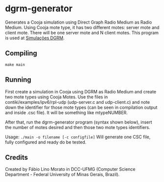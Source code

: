 # dgrm-generator
Generates a Cooja simulation using Direct Graph Radio Medium as Radio Medium. Using Cooja mote type, it has two different motes: server mote and client mote. There will be one server mote and N client motes. This program is used at [Simulações DGRM](https://github.com/fabiolmorato/simulacoes-dgrm).

## Compiling
```make main```

## Running
First create a simulation in Cooja using DGRM as Radio Medium and create two mote types using Cooja Motes. Use the files in contiki/examples/ipv6/rpl-udp (udp-server.c and udp-client.c) and note down the identifier for those mote types (can be seen in compilation output and inside .csc file). It will be something like mtypeNUMBER.

After that, run the dgrm-generator program (syntax shown below), insert the number of motes desired and then those two mote types identifiers.

Usage: `./main -o filename [-c configfile]`
Will generate one CSC file, fully configured and ready do be tested.

## Credits
Created by Fábio Lino Morato in DCC-UFMG (Computer Science Department - Federal University of Minas Gerais, Brazil).
